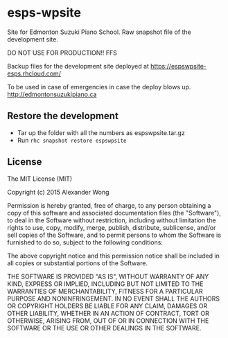 # esps-wpsite
Site for Edmonton Suzuki Piano School. Raw snapshot file of the development site.

DO NOT USE FOR PRODUCTION!! FFS

Backup files for the development site deployed at https://espswpsite-esps.rhcloud.com/

To be used in case of emergencies in case the deploy blows up. http://edmontonsuzukipiano.ca

## Restore the development

* Tar up the folder with all the numbers as espswpsite.tar.gz
* Run `rhc snapshot restore espswpsite`

## License

The MIT License (MIT)

Copyright (c) 2015 Alexander Wong

Permission is hereby granted, free of charge, to any person obtaining a copy of this software and associated documentation files (the "Software"), to deal in the Software without restriction, including without limitation the rights to use, copy, modify, merge, publish, distribute, sublicense, and/or sell copies of the Software, and to permit persons to whom the Software is furnished to do so, subject to the following conditions:

The above copyright notice and this permission notice shall be included in all copies or substantial portions of the Software.

THE SOFTWARE IS PROVIDED "AS IS", WITHOUT WARRANTY OF ANY KIND, EXPRESS OR IMPLIED, INCLUDING BUT NOT LIMITED TO THE WARRANTIES OF MERCHANTABILITY, FITNESS FOR A PARTICULAR PURPOSE AND NONINFRINGEMENT. IN NO EVENT SHALL THE AUTHORS OR COPYRIGHT HOLDERS BE LIABLE FOR ANY CLAIM, DAMAGES OR OTHER LIABILITY, WHETHER IN AN ACTION OF CONTRACT, TORT OR OTHERWISE, ARISING FROM, OUT OF OR IN CONNECTION WITH THE SOFTWARE OR THE USE OR OTHER DEALINGS IN THE SOFTWARE.

